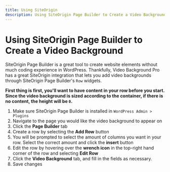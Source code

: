 ```yaml
---
title: Using SiteOrigin
description: Using SiteOrigin Page Builder to Create a Video Background
---
```


# Using SiteOrigin Page Builder to Create a Video Background

SiteOrigin Page Builder is a great tool to create website elements without much coding experience in WordPress. Thankfully, Video Background Pro has a great SiteOrigin integration that lets you add video backgrounds through SiteOrigin Page Builder's `Row` widgets.

**First thing is first, you'll want to have content in your row before you start. Since the video background is sized according to the container, if there is no content, the height will be `0`.**

1. Make sure SiteOrigin Page Builder is installed in `WordPress Admin > Plugins`
2. Navigate to the page you would like the video background to appear on
3. Click the **Page Builder** tab
4. Create a row by selecting the **Add Row** button
5. You will be prompted to select the amount of columns you want in your row. Select the correct amount and click the **insert** button
6. Edit the row by hovering over the **wrench icon** in the top-right hand corner of the row and selecting **Edit Row**
7. Click the **Video Background** tab, and fill in the fields as necessary.
8. Save changes